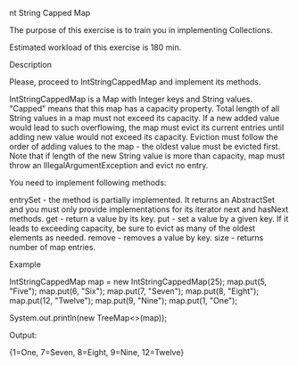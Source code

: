 nt String Capped Map

The purpose of this exercise is to train you in implementing Collections.

Estimated workload of this exercise is 180 min.

Description

Please, proceed to IntStringCappedMap and implement its methods.

IntStringCappedMap is a Map with Integer keys and String values.
"Capped" means that this map has a capacity property.
Total length of all String values in a map must not exceed its capacity.
If a new added value would lead to such overflowing, the map must evict its current entries until adding new value would not exceed its capacity.
Eviction must follow the order of adding values to the map - the oldest value must be evicted first.
Note that if length of the new String value is more than capacity, map must throw an IllegalArgumentException and evict no entry.

You need to implement following methods:

entrySet - the method is partially implemented.
It returns an AbstractSet and you must only provide implementations for its iterator next and hasNext methods.
get - return a value by its key.
put - set a value by a given key.
If it leads to exceeding capacity, be sure to evict as many of the oldest elements as needed.
remove - removes a value by key.
size - returns number of map entries.


Example

IntStringCappedMap map = new IntStringCappedMap(25);
map.put(5, "Five");
map.put(6, "Six");
map.put(7, "Seven");
map.put(8, "Eight");
map.put(12, "Twelve");
map.put(9, "Nine");
map.put(1, "One");

System.out.println(new TreeMap<>(map)); 

Output:

{1=One, 7=Seven, 8=Eight, 9=Nine, 12=Twelve}
